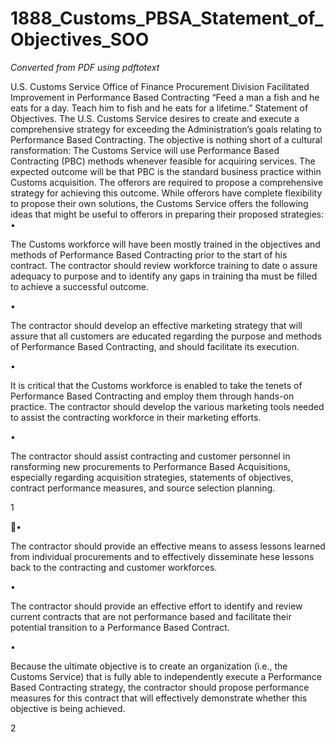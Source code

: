 # 1888_Customs_PBSA_Statement_of_Objectives_SOO

_Converted from PDF using pdftotext_

U.S. Customs Service
Office of Finance
Procurement Division
Facilitated Improvement in Performance Based Contracting
“Feed a man a fish and he eats for a day.
Teach him to fish and he eats for a lifetime.”
Statement of Objectives.
The U.S. Customs Service desires to create and execute a
comprehensive strategy for exceeding the Administration’s goals relating to
Performance Based Contracting. The objective is nothing short of a cultural
ransformation: The Customs Service will use Performance Based Contracting
(PBC) methods whenever feasible for acquiring services. The expected outcome
will be that PBC is the standard business practice within Customs acquisition.
The offerors are required to propose a comprehensive strategy for
achieving this outcome. While offerors have complete flexibility to propose their
own solutions, the Customs Service offers the following ideas that might be
useful to offerors in preparing their proposed strategies:
•

The Customs workforce will have been mostly trained in the objectives
and methods of Performance Based Contracting prior to the start of
his contract. The contractor should review workforce training to date
o assure adequacy to purpose and to identify any gaps in training tha
must be filled to achieve a successful outcome.

•

The contractor should develop an effective marketing strategy that will
assure that all customers are educated regarding the purpose and
methods of Performance Based Contracting, and should facilitate its
execution.

•

It is critical that the Customs workforce is enabled to take the tenets of
Performance Based Contracting and employ them through hands-on
practice. The contractor should develop the various marketing tools
needed to assist the contracting workforce in their marketing efforts.

•

The contractor should assist contracting and customer personnel in
ransforming new procurements to Performance Based Acquisitions,
especially regarding acquisition strategies, statements of objectives,
contract performance measures, and source selection planning.

1

•

The contractor should provide an effective means to assess lessons
learned from individual procurements and to effectively disseminate
hese lessons back to the contracting and customer workforces.

•

The contractor should provide an effective effort to identify and review
current contracts that are not performance based and facilitate their
potential transition to a Performance Based Contract.

•

Because the ultimate objective is to create an organization (i.e., the
Customs Service) that is fully able to independently execute a
Performance Based Contracting strategy, the contractor should
propose performance measures for this contract that will effectively
demonstrate whether this objective is being achieved.

2

